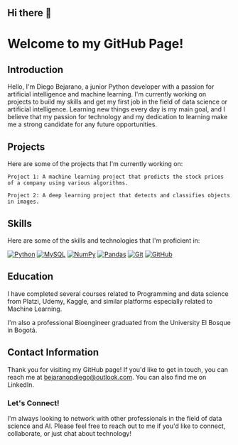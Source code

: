 ## Hi there 👋

# Welcome to my GitHub Page!

## Introduction

Hello, I'm Diego Bejarano, a junior Python developer with a passion for artificial intelligence and machine learning. I'm currently working on projects to build my skills and get my first job in the field of data science or artificial intelligence. Learning new things every day is my main goal, and I believe that my passion for technology and my dedication to learning make me a strong candidate for any future opportunities.

## Projects

Here are some of the projects that I'm currently working on:

    Project 1: A machine learning project that predicts the stock prices of a company using various algorithms.
   
    Project 2: A deep learning project that detects and classifies objects in images.

## Skills

Here are some of the skills and technologies that I'm proficient in:

[![Python](https://img.shields.io/badge/Python-%233776AB?logo=python&logoColor=white&style=for-the-badge&labelColor=101010)]()
[![MySQL](https://img.shields.io/badge/MySQL-4479A1?style=for-the-badge&logo=mysql&logoColor=white&labelColor=101010)]()
[![NumPy](https://img.shields.io/badge/-Numpy-%23013243?logo=numpy&logoColor=white&style=for-the-badge&labelColor=101010)]()
[![Pandas](https://img.shields.io/badge/-Pandas-%23150458?logo=pandas&logoColor=white&style=for-the-badge&labelColor=101010)]()
[![Git](https://img.shields.io/badge/Git-%23F05032?logo=git&logoColor=white&style=for-the-badge&labelColor=101010)]()
[![GitHub](https://img.shields.io/badge/GitHub-%236e5494?logo=github&logoColor=white&style=for-the-badge&labelColor=101010)]()


## Education

I have completed several courses related to Programming and data science from Platzi, Udemy, Kaggle, and similar platforms especially related to Machine Learning.

I'm also a professional Bioengineer graduated from the University El Bosque in Bogotá. 

## Contact Information

Thank you for visiting my GitHub page! If you'd like to get in touch, you can reach me at bejaranopdiego@outlook.com. You can also find me on LinkedIn.

### Let's Connect!

I'm always looking to network with other professionals in the field of data science and AI. Please feel free to reach out to me if you'd like to connect, collaborate, or just chat about technology!


<!--
**DarkPro2102/DarkPro2102** is a ✨ _special_ ✨ repository because its `README.md` (this file) appears on your GitHub profile.

Here are some ideas to get you started:

- 🔭 I’m currently working on ...
- 🌱 I’m currently learning ...
- 👯 I’m looking to collaborate on ...
- 🤔 I’m looking for help with ...
- 💬 Ask me about ...
- 📫 How to reach me: ...
- 😄 Pronouns: ...
- ⚡ Fun fact: ...
-->
